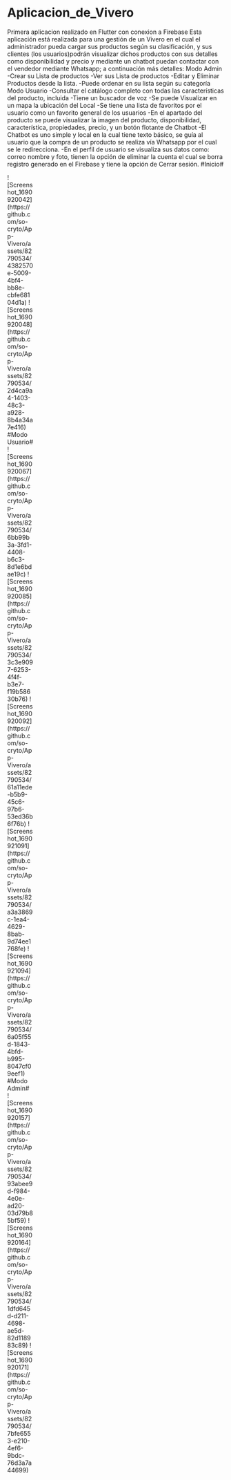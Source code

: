 # Aplicacion_de_Vivero
 Primera aplicacion realizado en Flutter con conexion a Firebase
Esta aplicación está realizada para una gestión de un Vivero en el cual el administrador pueda cargar sus productos según su clasificación, y sus clientes (los usuarios)podrán visualizar dichos productos con sus detalles como disponibilidad y precio y mediante un chatbot puedan contactar con el vendedor mediante Whatsapp; a continuación más detalles:
Modo Admin
-Crear su Lista de productos
-Ver sus Lista de productos
-Editar y Eliminar Productos desde la lista.
-Puede ordenar en su lista según su categoría
Modo Usuario
-Consultar el catálogo completo con todas las características del producto, incluida
-Tiene un buscador de voz
-Se puede Visualizar en un mapa la ubicación del Local
-Se tiene una lista de favoritos por el usuario como un favorito general de los usuarios
-En el apartado del producto se puede visualizar la imagen del producto, disponibilidad, característica, propiedades, precio, y un botón flotante de Chatbot
-El Chatbot es uno simple y local en la cual tiene texto básico, se guía al usuario que la compra de un producto se realiza vía Whatsapp por el cual se le redirecciona.
-En el perfil de usuario se visualiza sus datos como: correo nombre y foto, tienen la opción de eliminar la cuenta el cual se borra registro generado en el Firebase y tiene la opción de Cerrar sesión.
#Inicio#
<div style="width:60px ; height:60px">
![Screenshot_1690920042](https://github.com/so-cryto/App-Vivero/assets/82790534/4382570e-5009-4bf4-bb8e-cbfe68104d1a)
![Screenshot_1690920048](https://github.com/so-cryto/App-Vivero/assets/82790534/2d4ca9a4-1403-48c3-a928-8b4a34a7e416)
<div>
#Modo Usuario#
<div style="width:60px ; height:60px">
![Screenshot_1690920067](https://github.com/so-cryto/App-Vivero/assets/82790534/6bb99b3a-3fd1-4408-b6c3-8d1e6bdae19c)
![Screenshot_1690920085](https://github.com/so-cryto/App-Vivero/assets/82790534/3c3e9097-6253-4f4f-b3e7-f19b58630b76)
![Screenshot_1690920092](https://github.com/so-cryto/App-Vivero/assets/82790534/61a11ede-b5b9-45c6-97b6-53ed36b6f76b)
![Screenshot_1690921091](https://github.com/so-cryto/App-Vivero/assets/82790534/a3a3869c-1ea4-4629-8bab-9d74ee1768fe)
![Screenshot_1690921094](https://github.com/so-cryto/App-Vivero/assets/82790534/6a05f55d-1843-4bfd-b995-8047cf09eef1)
<div>
#Modo Admin#
<div style="width:60px ; height:60px">
![Screenshot_1690920157](https://github.com/so-cryto/App-Vivero/assets/82790534/93abee9d-f984-4e0e-ad20-03d79b85bf59)
![Screenshot_1690920164](https://github.com/so-cryto/App-Vivero/assets/82790534/1dfd645d-d211-4698-ae5d-82d118983c89)
![Screenshot_1690920171](https://github.com/so-cryto/App-Vivero/assets/82790534/7bfe6553-e210-4ef6-9bdc-76d3a7a44699)
<div>
